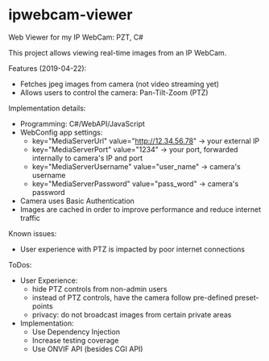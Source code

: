 # ipwebcam-viewer
Web Viewer for my IP WebCam: PZT, C#

This project allows viewing real-time images from an IP WebCam.

Features (2019-04-22):
- Fetches jpeg images from camera (not video streaming yet)
- Allows users to control the camera: Pan-Tilt-Zoom (PTZ)

Implementation details:
- Programming: C#/WebAPI/JavaScript
- WebConfig app settings:
  - key="MediaServerUrl" value="http://12.34.56.78" -> your external IP
  - key="MediaServerPort" value="1234" -> your port, forwarded internally to camera's IP and port
  - key="MediaServerUsername" value="user_name" -> camera's username
  - key="MediaServerPassword" value="pass_word" -> camera's password
- Camera uses Basic Authentication
- Images are cached in order to improve performance and reduce internet traffic

Known issues:
- User experience with PTZ is impacted by poor internet connections
  
ToDos:
- User Experience:
  - hide PTZ controls from non-admin users
  - instead of PTZ controls, have the camera follow pre-defined preset-points
  - privacy: do not broadcast images from certain private areas
- Implementation:
  - Use Dependency Injection
  - Increase testing coverage
  - Use ONVIF API (besides CGI API)
